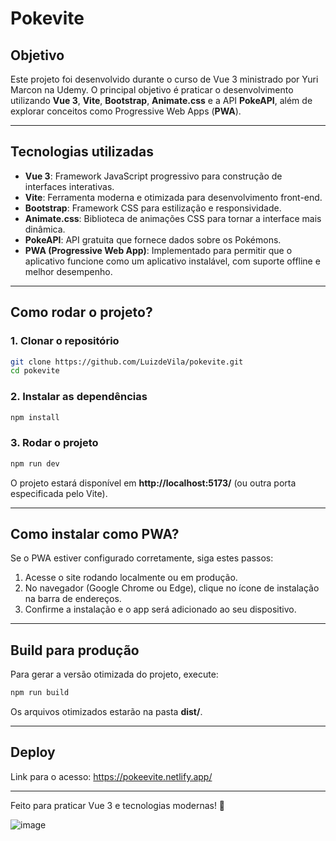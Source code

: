 # Pokevite

## Objetivo
Este projeto foi desenvolvido durante o curso de Vue 3 ministrado por Yuri Marcon na Udemy. O principal objetivo é praticar o desenvolvimento utilizando **Vue 3**, **Vite**, **Bootstrap**, **Animate.css** e a API **PokeAPI**, além de explorar conceitos como Progressive Web Apps (**PWA**).

---

## Tecnologias utilizadas
- **Vue 3**: Framework JavaScript progressivo para construção de interfaces interativas.
- **Vite**: Ferramenta moderna e otimizada para desenvolvimento front-end.
- **Bootstrap**: Framework CSS para estilização e responsividade.
- **Animate.css**: Biblioteca de animações CSS para tornar a interface mais dinâmica.
- **PokeAPI**: API gratuita que fornece dados sobre os Pokémons.
- **PWA (Progressive Web App)**: Implementado para permitir que o aplicativo funcione como um aplicativo instalável, com suporte offline e melhor desempenho.

---

## Como rodar o projeto?

### 1. Clonar o repositório
```sh
git clone https://github.com/LuizdeVila/pokevite.git
cd pokevite
```

### 2. Instalar as dependências
```sh
npm install
```

### 3. Rodar o projeto
```sh
npm run dev
```

O projeto estará disponível em **http://localhost:5173/** (ou outra porta especificada pelo Vite).

---

## Como instalar como PWA?
Se o PWA estiver configurado corretamente, siga estes passos:
1. Acesse o site rodando localmente ou em produção.
2. No navegador (Google Chrome ou Edge), clique no ícone de instalação na barra de endereços.
3. Confirme a instalação e o app será adicionado ao seu dispositivo.

---

## Build para produção
Para gerar a versão otimizada do projeto, execute:
```sh
npm run build
```
Os arquivos otimizados estarão na pasta **dist/**.

---

## Deploy
Link para o acesso: https://pokeevite.netlify.app/

---

Feito para praticar Vue 3 e tecnologias modernas! 🚀

![image](https://github.com/user-attachments/assets/e886ea7e-9ec3-4d9b-b54e-a6cbaecde495)


